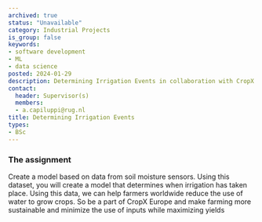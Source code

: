 ```yaml
---
archived: true
status: "Unavailable"
category: Industrial Projects
is_group: false
keywords:
- software development
- ML
- data science
posted: 2024-01-29
description: Determining Irrigation Events in collaboration with CropX
contact:
  header: Supervisor(s)
  members:
  - a.capiluppi@rug.nl
title: Determining Irrigation Events
types:
- BSc
---
```


###  The assignment
Create a model based on data from soil moisture sensors. 
Using this dataset, you will create a model that determines when irrigation has taken place. 
Using this data, we can help farmers worldwide reduce the use of water to grow crops. 
So be a part of CropX Europe and make farming more sustainable and minimize the use of inputs while maximizing yields
